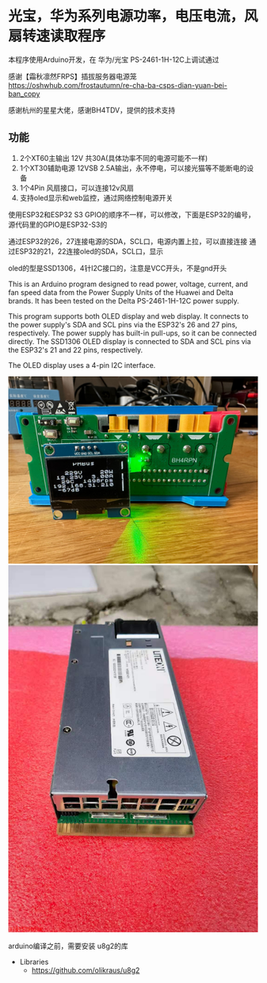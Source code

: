 # 光宝，华为系列电源功率，电压电流，风扇转速读取程序

本程序使用Arduino开发，在 华为/光宝  PS-2461-1H-12C上调试通过

感谢【霜秋凛然FRPS】插拔服务器电源笼 
https://oshwhub.com/frostautumn/re-cha-ba-csps-dian-yuan-bei-ban_copy

感谢杭州的星星大佬，感谢BH4TDV，提供的技术支持

## 功能
  1. 2个XT60主输出 12V  共30A(具体功率不同的电源可能不一样)
  2. 1个XT30辅助电源 12VSB  2.5A输出，永不停电，可以接光猫等不能断电的设备
  3. 1个4Pin 风扇接口，可以连接12v风扇
  4. 支持oled显示和web监控，通过网络控制电源开关


使用ESP32和ESP32 S3 GPIO的顺序不一样，可以修改，下面是ESP32的编号，源代码里的GPIO是ESP32-S3的

通过ESP32的26，27连接电源的SDA，SCL口，电源内置上拉，可以直接连接
通过ESP32的21，22连接oled的SDA，SCL口，显示

oled的型是SSD1306，4针I2C接口的，注意是VCC开头，不是gnd开头

This is an Arduino program designed to read power, voltage, current, and fan speed data from the Power Supply Units of the Huawei and Delta brands. It has been tested on the Delta PS-2461-1H-12C power supply.

This program supports both OLED display and web display. It connects to the power supply's SDA and SCL pins via the ESP32's 26 and 27 pins, respectively. The power supply has built-in pull-ups, so it can be connected directly. The SSD1306 OLED display is connected to SDA and SCL pins via the ESP32's 21 and 22 pins, respectively.

The OLED display uses a 4-pin I2C interface.


![ESP32 PS-2461-1H  128*64 OLED](convert.jpg)
![PS-2461-1H  ](LITEON-PS-2461-1H.jpg)




arduino编译之前，需要安装 u8g2的库

* Libraries
  * https://github.com/olikraus/u8g2
 
